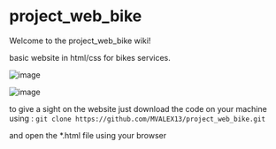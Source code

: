 # project_web_bike
Welcome to the project_web_bike wiki!

basic website in html/css for bikes services.

![image](https://user-images.githubusercontent.com/82118574/215272382-da74a204-4f8e-4c4a-8f6e-bdb6da2b8850.png)

![image](https://user-images.githubusercontent.com/82118574/215272405-5f86a045-e7f0-4c00-94a3-971270996259.png)

to give a sight on the website just download the code on your machine using : 
`git clone https://github.com/MVALEX13/project_web_bike.git`

and open the *.html file using your browser


